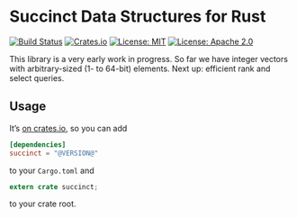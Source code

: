 # Succinct Data Structures for Rust

[![Build Status](https://travis-ci.org/tov/succinct-rs.svg?branch=master)](https://travis-ci.org/tov/succinct-rs)
[![Crates.io](https://img.shields.io/crates/v/succinct.svg?maxAge=2592000)](https://crates.io/crates/succinct)
[![License: MIT](https://img.shields.io/badge/license-MIT-blue.svg)](LICENSE-MIT)
[![License: Apache 2.0](https://img.shields.io/badge/license-Apache_2.0-blue.svg)](LICENSE-APACHE)

This library is a very early work in progress. So far we have integer
vectors with arbitrary-sized (1- to 64-bit) elements. Next up: efficient
rank and select queries.

## Usage

It’s [on crates.io](https://crates.io/crates/succinct), so you can add

```toml
[dependencies]
succinct = "@VERSION@"
```

to your `Cargo.toml` and

```rust
extern crate succinct;
```

to your crate root.
